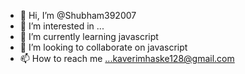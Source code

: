 - 👋 Hi, I’m @Shubham392007
- 👀 I’m interested in ...
- 🌱 I’m currently learning javascript
- 💞️ I’m looking to collaborate on javascript
- 📫 How to reach me ...kaverimhaske128@gmail.com

<!---
Shubham392007/Shubham392007 is a ✨ special ✨ repository because its `README.md` (this file) appears on your GitHub profile.
You can click the Preview link to take a look at your changes.
--->
